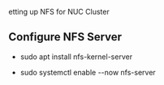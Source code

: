 etting up NFS for NUC Cluster

## Configure NFS Server

- sudo apt install nfs-kernel-server

- sudo systemctl enable --now nfs-server


